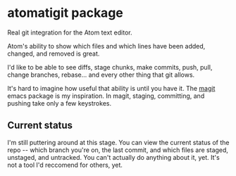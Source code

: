 # atomatigit package

Real git integration for the Atom text editor.

Atom's ability to show which files and which lines have been added, changed, and
removed is great.

I'd like to be able to see diffs, stage chunks, make commits, push, pull, change
branches, rebase... and every other thing that git allows.

It's hard to imagine how useful that ability is until you have it. The [magit]()
emacs package is my inspiration. In magit, staging, committing, and pushing take
only a few keystrokes.

## Current status

I'm still puttering around at this stage. You can view the current status of the
repo -- which branch you're on, the last commit, and which files are staged,
unstaged, and untracked. You can't actually do anything about it, yet. It's not
a tool I'd reccomend for others, yet.
